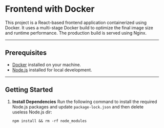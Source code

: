 # Frontend with Docker

This project is a React-based frontend application containerized using Docker. It uses a multi-stage Docker build to optimize the final image size and runtime performance. The production build is served using Nginx.

---

## Prerequisites

- [Docker](https://www.docker.com/) installed on your machine.
- [Node.js](https://nodejs.org/) installed for local development.

---

## Getting Started

1. **Install Dependencies**
   Run the following command to install the required Node.js packages and update `package-lock.json` and then delete useless Node.js dir:
   
   ```
   npm install && rm -rf node_modules
   ```
